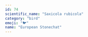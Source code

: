 ```yaml
---
id: 74
scientific_name: "Saxicola rubicola"
category: "bird"
emoji: "🐦"
name: "European Stonechat"
---
```

